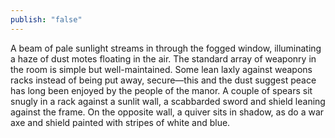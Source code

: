 ```yaml
---
publish: "false"
---
```

A beam of pale sunlight streams in through the fogged window, illuminating a haze of dust motes floating in the air. The standard array of weaponry in the room is simple but well-maintained. Some lean laxly against weapons racks instead of being put away, secure—this and the dust suggest peace has long been enjoyed by the people of the manor. A couple of spears sit snugly in a rack against a sunlit wall, a scabbarded sword and shield leaning against the frame. On the opposite wall, a quiver sits in shadow, as do a war axe and shield painted with stripes of white and blue.
